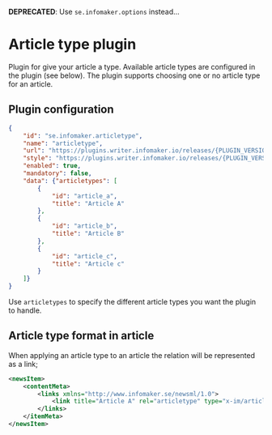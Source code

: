 **DEPRECATED**: Use `se.infomaker.options` instead...
# Article type plugin

Plugin for give your article a type. Available article types are configured in the plugin (see below). The plugin 
supports choosing one or no article type for an article.

## Plugin configuration

```json
{
    "id": "se.infomaker.articletype",
    "name": "articletype",
    "url": "https://plugins.writer.infomaker.io/releases/{PLUGIN_VERSION}/im-articletype.js",
    "style": "https://plugins.writer.infomaker.io/releases/{PLUGIN_VERSION}/im-articletype.css",
    "enabled": true,
    "mandatory": false,
    "data": {"articletypes": [
        {
            "id": "article_a",
            "title": "Article A"
        },
        {
            "id": "article_b",
            "title": "Article B"
        },
        {
            "id": "article_c",
            "title": "Article c"
        }
    ]}
}
```
Use `articletypes` to specify the different article types you want the plugin to handle.

## Article type format in article

When applying an article type to an article the relation will be represented as a link;

```xml
<newsItem>
    <contentMeta>
        <links xmlns="http://www.infomaker.se/newsml/1.0">
            <link title="Article A" rel="articletype" type="x-im/articletype" uri="im://articletype/article_a"/>                
        </links>
    </itemMeta>
</newsItem>
```
